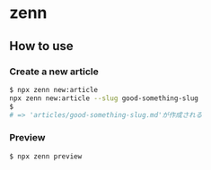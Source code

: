 # zenn
## How to use
### Create a new article
```bash
$ npx zenn new:article
npx zenn new:article --slug good-something-slug
$ 
# => 'articles/good-something-slug.md'が作成される
```
### Preview
```bash
$ npx zenn preview
```
